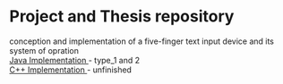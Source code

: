 # Project and Thesis repository
conception and implementation of a five-finger text input device and its system of opration<br>
<a href='https://github.com/splendiferousnoctifer/thesisType/tree/main/thesisTypeJava'> Java Implementation </a> - type_1 and 2<br>
<a href='https://github.com/splendiferousnoctifer/thesisType/tree/main/thesisTypeC%2B%2B'> C++ Implementation </a> - unfinished
